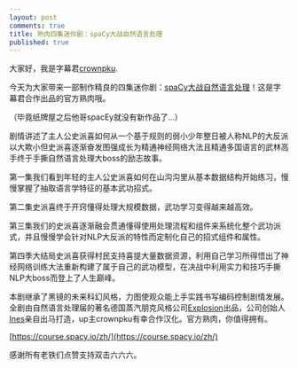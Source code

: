 ```yaml
---
layout: post
comments: true
title: 熟肉四集迷你剧：spaCy大战自然语言处理
published: true
---
```


大家好，我是字幕君[crownpku](https://github.com/crownpku).

今天为大家带来一部制作精良的四集迷你剧：[spaCy大战自然语言处理](https://course.spacy.io/zh/)！这是字幕君合作出品的官方熟肉哦。

（毕竟纸牌屋之后他哥spacEy就没有新作品了...）

剧情讲述了主人公史派喜如何从一个基于规则的弱小少年整日被人称NLP的大反派以大欺小但史派喜逐渐奋发图强成长为精通神经网络大法且精通多国语言的武林高手终于手撕自然语言处理大boss的励志故事。

第一集我们看到年轻的主人公史派喜如何在山沟沟里从基本数据结构开始练习，慢慢掌握了抽取语言学特征的基本武功招式。

第二集史派喜终于开窍懂得处理大规模数据，武功学习变得越来越高效。

第三集我们的史派喜逐渐融会贯通懂得使用处理流程和组件来系统化整个武功派式，并且慢慢学会针对NLP大反派的特性而定制化自己的招式组件和属性。

第四季大结局史派喜获得村民支持喜提大量数据资源，利用自己学习所得悟出了神经网络训练大法重新构建了属于自己的武功模型，在决战中利用实力和技巧手撕NLP大boss而登上了人生巅峰。

本剧继承了黑镜的未来科幻风格，力图使观众能上手实践书写编码控制剧情发展。全剧由自然语言处理届的著名德国蒸汽朋克风格公司[Explosion](https://explosion.ai/)出品，公司创始人[Ines](https://github.com/ines)亲自出马打造，up主crownpku有幸合作汉化。官方熟肉，你值得拥有。

[https://course.spacy.io/zh/](https://course.spacy.io/zh/)

感谢所有老铁们点赞支持双击六六六。
